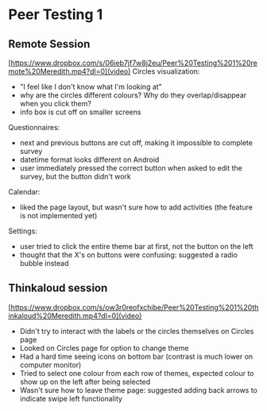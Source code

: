 # Peer Testing 1

## Remote Session
[https://www.dropbox.com/s/06ieb7jf7w8j2eu/Peer%20Testing%201%20remote%20Meredith.mp4?dl=0](video)
Circles visualization:
- "I feel like I don't know what I'm looking at"
- why are the circles different colours? Why do they overlap/disappear when you click them?
- info box is cut off on smaller screens

Questionnaires:
- next and previous buttons are cut off, making it impossible to complete survey
- datetime format looks different on Android
- user immediately pressed the correct button when asked to edit the survey, but the button didn't work

Calendar:
- liked the page layout, but wasn't sure how to add activities (the feature is not implemented yet)

Settings:
- user tried to click the entire theme bar at first, not the button on the left
- thought that the X's on buttons were confusing: suggested a radio bubble instead

## Thinkaloud session
[https://www.dropbox.com/s/ow3r0reofxchibe/Peer%20Testing%201%20thinkaloud%20Meredith.mp4?dl=0](video)
- Didn't try to interact with the labels or the circles themselves on Circles page
- Looked on Circles page for option to change theme
- Had a hard time seeing icons on bottom bar (contrast is much lower on computer monitor)
- Tried to select one colour from each row of themes, expected colour to show up on the left after being selected
- Wasn't sure how to leave theme page: suggested adding back arrows to indicate swipe left functionality
